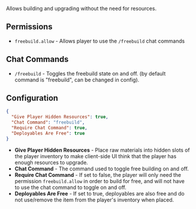 Allows building and upgrading without the need for resources.

## Permissions

* `freebuild.allow` - Allows player to use the `/freebuild` chat commands

## Chat Commands

* `/freebuild` - Toggles the freebuild state on and off. (by default command is "freebuild", can be changed in config).

## Configuration
```json
{
  "Give Player Hidden Resources": true,
  "Chat Command": "freebuild",
  "Require Chat Command": true,
  "Deployables Are Free": true
}
```

* **Give Player Hidden Resources** - Place raw materials into hidden slots of the player inventory to make client-side UI think that the player has enough resources to upgrade.
* **Chat Command** - The command used to toggle free building on and off.
* **Require Chat Command** - If set to false, the player will only need the permission `freebuild.allow` in order to build for free, and will not have to use the chat command to toggle on and off.
* **Deployables Are Free** - If set to true, deployables are also free and do not use/remove the item from the player's inventory when placed.